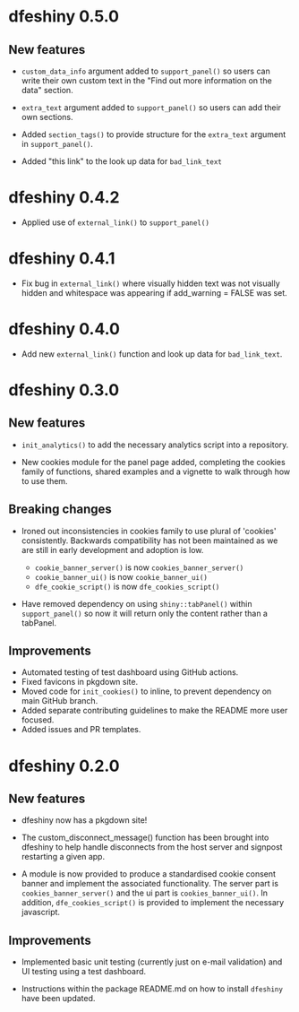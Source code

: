 # dfeshiny 0.5.0

## New features

* `custom_data_info` argument added to `support_panel()` so users can 
write their own custom text in the "Find out more information on the data" section. 

* `extra_text` argument added to `support_panel()` so users can add their own
sections. 

* Added `section_tags()` to provide structure for the `extra_text` argument in
`support_panel()`.

* Added "this link" to the look up data for `bad_link_text`

# dfeshiny 0.4.2

* Applied use of `external_link()` to `support_panel()`

# dfeshiny 0.4.1

* Fix bug in `external_link()` where visually hidden text was not visually 
hidden and whitespace was appearing if add_warning = FALSE was set.

# dfeshiny 0.4.0

* Add new `external_link()` function and look up data for `bad_link_text`.

# dfeshiny 0.3.0

## New features

* `init_analytics()` to add the necessary analytics script into a repository.

* New cookies module for the panel page added, completing the cookies family of
functions, shared examples and a vignette to walk through how to use them.

## Breaking changes

* Ironed out inconsistencies in cookies family to use plural of 'cookies'
consistently. Backwards compatibility has not been maintained as we are still 
in early development and adoption is low.
  * `cookie_banner_server()` is now `cookies_banner_server()`
  * `cookie_banner_ui()` is now `cookie_banner_ui()`
  * `dfe_cookie_script()` is now `dfe_cookies_script()`

* Have removed dependency on using `shiny::tabPanel()` within `support_panel()`
so now it will return only the content rather than a tabPanel.

## Improvements

* Automated testing of test dashboard using GitHub actions.
* Fixed favicons in pkgdown site.
* Moved code for `init_cookies()` to inline, to prevent dependency on main 
GitHub branch.
* Added separate contributing guidelines to make the README more user focused.
* Added issues and PR templates.

# dfeshiny 0.2.0

## New features

* dfeshiny now has a pkgdown site!

* The custom_disconnect_message() function has been brought into dfeshiny to 
help handle disconnects from the host server and signpost restarting a given
app.

* A module is now provided to produce a standardised cookie consent banner and 
implement the associated functionality. The server part is 
`cookies_banner_server()` and the ui part is `cookies_banner_ui()`. In addition, 
`dfe_cookies_script()` is provided to implement the necessary javascript.

## Improvements

* Implemented basic unit testing (currently just on e-mail validation) and UI 
testing using a test dashboard.

* Instructions within the package README.md on how to install `dfeshiny` have
been updated.
